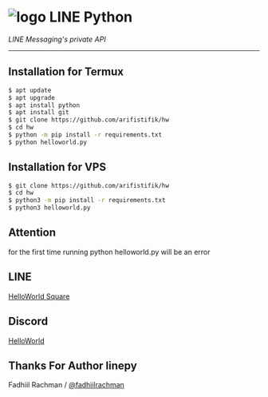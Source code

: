 # ![logo](LINE-sm.png) LINE Python

*LINE Messaging's private API*

----

## Installation for Termux

```sh
$ apt update
$ apt upgrade
$ apt install python
$ apt install git
$ git clone https://github.com/arifistifik/hw
$ cd hw
$ python -m pip install -r requirements.txt
$ python helloworld.py
```

## Installation for VPS

```sh
$ git clone https://github.com/arifistifik/hw
$ cd hw
$ python3 -m pip install -r requirements.txt
$ python3 helloworld.py
```

## Attention

for the first time running python helloworld.py will be an error

## LINE
[HelloWorld Square](https://line.me/ti/g2/JGUODBE4RE)

## Discord
[HelloWorld](https://discord.gg/5jqbutB)

## Thanks For Author linepy
Fadhiil Rachman / [@fadhiilrachman](https://www.instagram.com/fadhiilrachman)
